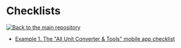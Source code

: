 # Checklists

[![Back to the main repository](https://img.shields.io/badge/-⇚_Back_to_the_main_repository-293A5B?style=flat-square)](https://github.com/lawalina/lawalina)

- [Example 1. The "All Unit Converter & Tools" mobile app checklist](https://docs.google.com/spreadsheets/d/1DHg8DNImHhmFNLLtc0XK-4dLfqv6XNT_1b_7NZg1Ako/edit?usp=sharing)

